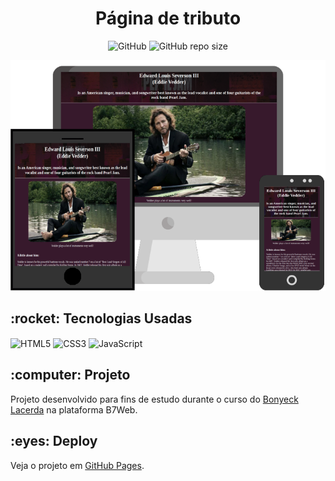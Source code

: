 <h1 align="center">Página de tributo</h1>

<p align="center" dir="auto">
  <img alt="GitHub" src="https://img.shields.io/github/license/caiquedv/portfolio_tribute-page?style=plastic">  <img alt="GitHub repo size" src="https://img.shields.io/github/repo-size/caiquedv/portfolio_tribute-page?style=plastic">
</p>

<p align="center"><img alt="Mockup" src="./mockup.png"></p>

<h2>:rocket: Tecnologias Usadas</h2>

<p>
  <img align="center" alt="HTML5" src="https://img.shields.io/badge/HTML5-E34F26?style=for-the-badge&logo=html5&logoColor=white">
  <img align="center" alt="CSS3" src="https://img.shields.io/badge/CSS3-1572B6?style=for-the-badge&logo=css3&logoColor=white">
  <img align="center" alt="JavaScript" src="https://img.shields.io/badge/JavaScript-F7DF1E?style=for-the-badge&logo=javascript&logoColor=black">
</p>

<h2>:computer: Projeto</h2>

Projeto desenvolvido para fins de estudo durante o curso do [Bonyeck Lacerda](https://www.instagram.com/bonieky) na plataforma B7Web. <br>


<h2>:eyes: Deploy</h2>

Veja o projeto em [GitHub Pages](https://caiquedv.github.io/portfolio_tribute-page/).
